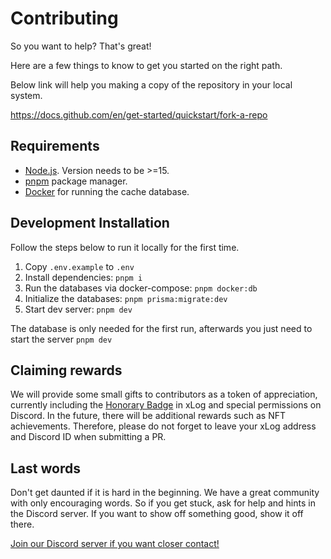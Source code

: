 # Contributing

So you want to help? That's great!

Here are a few things to know to get you started on the right path.

Below link will help you making a copy of the repository in your local system.

https://docs.github.com/en/get-started/quickstart/fork-a-repo

## Requirements

- [Node.js](https://nodejs.org). Version needs to be >=15.
- [pnpm](https://pnpm.io/) package manager.
- [Docker](https://www.docker.com/) for running the cache database.

## Development Installation

Follow the steps below to run it locally for the first time.

1. Copy `.env.example` to `.env`
2. Install dependencies: `pnpm i`
3. Run the databases via docker-compose: `pnpm docker:db`
4. Initialize the databases: `pnpm prisma:migrate:dev`
5. Start dev server: `pnpm dev`

The database is only needed for the first run, afterwards you just need to start the server `pnpm dev`

## Claiming rewards

We will provide some small gifts to contributors as a token of appreciation, currently including the [Honorary Badge](https://xlog.xlog.app/week14-2023#honorary-badges-for-outstanding-contributors) in xLog and special permissions on Discord. In the future, there will be additional rewards such as NFT achievements. Therefore, please do not forget to leave your xLog address and Discord ID when submitting a PR.

## Last words

Don't get daunted if it is hard in the beginning. We have a great community with only encouraging words. So if you get stuck, ask for help and hints in the Discord server. If you want to show off something good, show it off there.

[Join our Discord server if you want closer contact!](https://discord.gg/46VJMMVCuF)
